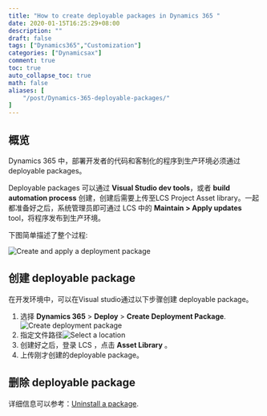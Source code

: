```yaml
---
title: "How to create deployable packages in Dynamics 365 "
date: 2020-01-15T16:25:29+08:00
description: ""
draft: false
tags: ["Dynamics365","Customization"]
categories: ["Dynamicsax"]
comment: true
toc: true
auto_collapse_toc: true
math: false
aliases: [
    "/post/Dynamics-365-deployable-packages/"
]
---
```


<!--more-->

## 概览

Dynamics 365 中，部署开发者的代码和客制化的程序到生产环境必须通过 deployable packages。


Deployable packages 可以通过 **Visual Studio dev tools**，或者 **build automation process** 创建，创建后需要上传至LCS Project Asset library。一起都准备好之后，系统管理员即可通过 LCS 中的 **Maintain > Apply updates** tool，将程序发布到生产环境。

下图简单描述了整个过程:

![Create and apply a deployment package](https://docs.microsoft.com/en-us/dynamics365/fin-ops-core/dev-itpro/deployment/media/createandapplydeployablepackage.png)

## 创建  deployable package

在开发环境中，可以在Visual studio通过以下步骤创建 deployable package。


1. 选择 **Dynamics 365** > **Deploy** > **Create Deployment Package**. ![Create deployment package](https://docs.microsoft.com/en-us/dynamics365/fin-ops-core/dev-itpro/deployment/media/createdeploymentpackage-986x1024.png)
2. 指定文件路径![Select a location](https://docs.microsoft.com/en-us/dynamics365/fin-ops-core/dev-itpro/deployment/media/pack4.png)
3. 创建好之后，登录 LCS ，点击 **Asset Library** 。
4. 上传刚才创建的deployable package。

## 删除 deployable package

详细信息可以参考：[Uninstall a package](https://docs.microsoft.com/en-us/dynamics365/fin-ops-core/dev-itpro/deployment/uninstall-deployable-package).